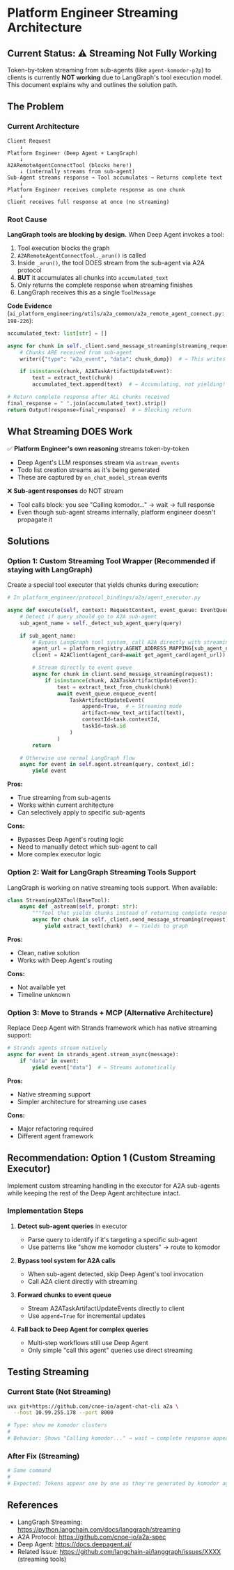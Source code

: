 # Platform Engineer Streaming Architecture

## Current Status: ⚠️ **Streaming Not Fully Working**

Token-by-token streaming from sub-agents (like `agent-komodor-p2p`) to clients is currently **NOT working** due to LangGraph's tool execution model. This document explains why and outlines the solution path.

## The Problem

### Current Architecture

```
Client Request
    ↓
Platform Engineer (Deep Agent + LangGraph)
    ↓
A2ARemoteAgentConnectTool (blocks here!)
    ↓ (internally streams from sub-agent)
Sub-Agent streams response → Tool accumulates → Returns complete text
    ↓
Platform Engineer receives complete response as one chunk
    ↓
Client receives full response at once (no streaming)
```

### Root Cause

**LangGraph tools are blocking by design.** When Deep Agent invokes a tool:

1. Tool execution blocks the graph
2. `A2ARemoteAgentConnectTool._arun()` is called
3. Inside `_arun()`, the tool DOES stream from the sub-agent via A2A protocol
4. **BUT** it accumulates all chunks into `accumulated_text`
5. Only returns the complete response when streaming finishes
6. LangGraph receives this as a single `ToolMessage`

**Code Evidence** (`ai_platform_engineering/utils/a2a_common/a2a_remote_agent_connect.py:198-226`):

```python
accumulated_text: list[str] = []

async for chunk in self._client.send_message_streaming(streaming_request):
    # Chunks ARE received from sub-agent
    writer({"type": "a2a_event", "data": chunk_dump})  # ← This writes somewhere but doesn't propagate

    if isinstance(chunk, A2ATaskArtifactUpdateEvent):
        text = extract_text(chunk)
        accumulated_text.append(text)  # ← Accumulating, not yielding!

# Return complete response after ALL chunks received
final_response = " ".join(accumulated_text).strip()
return Output(response=final_response)  # ← Blocking return
```

## What Streaming DOES Work

✅ **Platform Engineer's own reasoning** streams token-by-token
- Deep Agent's LLM responses stream via `astream_events`
- Todo list creation streams as it's being generated
- These are captured by `on_chat_model_stream` events

❌ **Sub-agent responses** do NOT stream
- Tool calls block: you see "Calling komodor..." → wait → full response
- Even though sub-agent streams internally, platform engineer doesn't propagate it

## Solutions

### Option 1: Custom Streaming Tool Wrapper (Recommended if staying with LangGraph)

Create a special tool executor that yields chunks during execution:

```python
# In platform_engineer/protocol_bindings/a2a/agent_executor.py

async def execute(self, context: RequestContext, event_queue: EventQueue):
    # Detect if query should go to A2A sub-agent
    sub_agent_name = self._detect_sub_agent_query(query)

    if sub_agent_name:
        # Bypass LangGraph tool system, call A2A directly with streaming
        agent_url = platform_registry.AGENT_ADDRESS_MAPPING[sub_agent_name]
        client = A2AClient(agent_card=await get_agent_card(agent_url))

        # Stream directly to event queue
        async for chunk in client.send_message_streaming(request):
            if isinstance(chunk, A2ATaskArtifactUpdateEvent):
                text = extract_text_from_chunk(chunk)
                await event_queue.enqueue_event(
                    TaskArtifactUpdateEvent(
                        append=True,  # ← Streaming mode
                        artifact=new_text_artifact(text),
                        contextId=task.contextId,
                        taskId=task.id
                    )
                )
        return

    # Otherwise use normal LangGraph flow
    async for event in self.agent.stream(query, context_id):
        yield event
```

**Pros:**
- True streaming from sub-agents
- Works within current architecture
- Can selectively apply to specific sub-agents

**Cons:**
- Bypasses Deep Agent's routing logic
- Need to manually detect which sub-agent to call
- More complex executor logic

### Option 2: Wait for LangGraph Streaming Tools Support

LangGraph is working on native streaming tools support. When available:

```python
class StreamingA2ATool(BaseTool):
    async def _astream(self, prompt: str):
        """Tool that yields chunks instead of returning complete response"""
        async for chunk in self._client.send_message_streaming(request):
            yield extract_text(chunk)  # ← Yields to graph
```

**Pros:**
- Clean, native solution
- Works with Deep Agent's routing

**Cons:**
- Not available yet
- Timeline unknown

### Option 3: Move to Strands + MCP (Alternative Architecture)

Replace Deep Agent with Strands framework which has native streaming support:

```python
# Strands agents stream natively
async for event in strands_agent.stream_async(message):
    if "data" in event:
        yield event["data"]  # ← Streams automatically
```

**Pros:**
- Native streaming support
- Simpler architecture for streaming use cases

**Cons:**
- Major refactoring required
- Different agent framework

## Recommendation: Option 1 (Custom Streaming Executor)

Implement custom streaming handling in the executor for A2A sub-agents while keeping the rest of the Deep Agent architecture intact.

### Implementation Steps

1. **Detect sub-agent queries** in executor
   - Parse query to identify if it's targeting a specific sub-agent
   - Use patterns like "show me komodor clusters" → route to komodor

2. **Bypass tool system for A2A calls**
   - When sub-agent detected, skip Deep Agent's tool invocation
   - Call A2A client directly with streaming

3. **Forward chunks to event queue**
   - Stream A2ATaskArtifactUpdateEvents directly to client
   - Use `append=True` for incremental updates

4. **Fall back to Deep Agent for complex queries**
   - Multi-step workflows still use Deep Agent
   - Only simple "call this agent" queries use direct streaming

## Testing Streaming

### Current State (Not Streaming)

```bash
uvx git+https://github.com/cnoe-io/agent-chat-cli a2a \
  --host 10.99.255.178 --port 8000

# Type: show me komodor clusters
#
# Behavior: Shows "Calling komodor..." → wait → complete response appears
```

### After Fix (Streaming)

```bash
# Same command
#
# Expected: Tokens appear one by one as they're generated by komodor agent
```

## References

- LangGraph Streaming: https://python.langchain.com/docs/langgraph/streaming
- A2A Protocol: https://github.com/cnoe-io/a2a-spec
- Deep Agent: https://docs.deepagent.ai/
- Related Issue: https://github.com/langchain-ai/langgraph/issues/XXXX (streaming tools)
